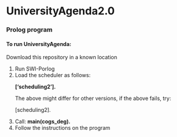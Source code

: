 # UniversityAgenda2.0

<h3>Prolog program</h3> 

<h4>To run UniversityAgenda:</h4>
<p>Download this repository in a known location</p>
<ol>
  <li>Run SWI-Porlog</li>
  <li>Load the scheduler as follows:</li>
  <p><strong>[‘scheduling2’].</strong></p>
  <p>The above might differ for other versions, if the above fails, try: </p> 
  <p>[scheduling2].</p>
  <li>Call:  <strong>main(cogs_deg).</strong></li>
  <li>Follow the instructions on the program</li>
  
